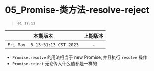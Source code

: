 # 05_Promise-类方法-resolve-reject

> `01:18:13`

|本期版本|上期版本
|:---:|:---:
`Fri May  5 13:51:13 CST 2023` | -


* `Promise.resolve` 的用法相当于 new Promise, 并且执行 `resolve` 操作
* `Promise.reject` 无论传入什么值都是一样的